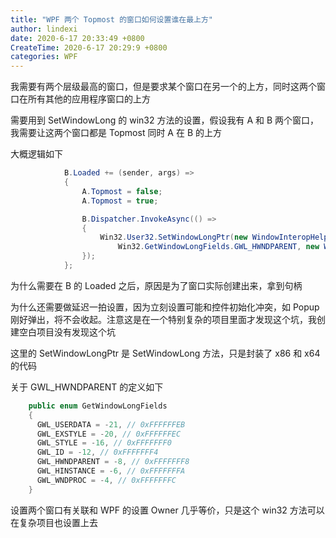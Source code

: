 ```yaml
---
title: "WPF 两个 Topmost 的窗口如何设置谁在最上方"
author: lindexi
date: 2020-6-17 20:33:49 +0800
CreateTime: 2020-6-17 20:29:9 +0800
categories: WPF
---
```


我需要有两个层级最高的窗口，但是要求某个窗口在另一个的上方，同时这两个窗口在所有其他的应用程序窗口的上方

<!--more-->


<!-- 发布 -->

需要用到 SetWindowLong 的 win32 方法的设置，假设我有 A 和 B 两个窗口，我需要让这两个窗口都是 Topmost 同时 A 在 B 的上方

大概逻辑如下



```csharp
            B.Loaded += (sender, args) =>
            {
                A.Topmost = false;
                A.Topmost = true;

                B.Dispatcher.InvokeAsync(() =>
                {
                    Win32.User32.SetWindowLongPtr(new WindowInteropHelper(A).Handle,
                        Win32.GetWindowLongFields.GWL_HWNDPARENT, new WindowInteropHelper(B).Handle);
                });
            };
```

为什么需要在 B 的 Loaded 之后，原因是为了窗口实际创建出来，拿到句柄

为什么还需要做延迟一拍设置，因为立刻设置可能和控件初始化冲突，如 Popup 刚好弹出，将不会收起。注意这是在一个特别复杂的项目里面才发现这个坑，我创建空白项目没有发现这个坑

这里的 SetWindowLongPtr 是 SetWindowLong 方法，只是封装了 x86 和 x64 的代码

关于 GWL_HWNDPARENT 的定义如下

```csharp
    public enum GetWindowLongFields
    {
      GWL_USERDATA = -21, // 0xFFFFFFEB
      GWL_EXSTYLE = -20, // 0xFFFFFFEC
      GWL_STYLE = -16, // 0xFFFFFFF0
      GWL_ID = -12, // 0xFFFFFFF4
      GWL_HWNDPARENT = -8, // 0xFFFFFFF8
      GWL_HINSTANCE = -6, // 0xFFFFFFFA
      GWL_WNDPROC = -4, // 0xFFFFFFFC
    }
```

设置两个窗口有关联和 WPF 的设置 Owner 几乎等价，只是这个 win32 方法可以在复杂项目也设置上去

